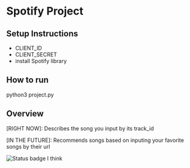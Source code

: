 # Spotify Project

## Setup Instructions

 * CLIENT_ID
 * CLIENT_SECRET
 * install Spotify library

## How to run

python3 project.py

## Overview

[RIGHT NOW]: Describes the song you input by its track_id

[IN THE FUTURE]: Recommends songs based on inputing your favorite songs by their url


![Status badge I think](https://github.com/EthanMunoz03/SEOProject1/actions/workflows/.yaml/badge.svg)